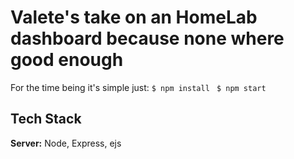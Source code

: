 # Valete's take on an HomeLab dashboard because none where good enough

For the time being it's simple just:
`$ npm install `
`$ npm start`

## Tech Stack

**Server:** Node, Express, ejs
